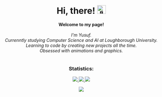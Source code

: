 <h1 align="center">Hi, there! <img src="https://github.com/wervlad/wervlad/assets/24524555/766d336d-b87d-44ba-807c-c51de2bc6b4d" width="28px" alt="👋"></h1>


<p align="center">
    <b>Welcome to my page!</b><br><br>
    <i>
        I'm Yusuf.<br>
        Currenntly studying Computer Science and AI at Loughborough University.<br>
        Learning to code by creating new projects all the time.<br>
        Obsessed with animations and graphics.<br>
    </i><br>
   
</p>








<h3 align="center">Statistics: </h3>

<p align="center">
  <a href="https://github.com/ykapf">
    <img src="http://github-profile-summary-cards.vercel.app/api/cards/profile-details?username=ykapf&theme=transparent" />
  </a>
  <a href="https://github.com/ykapf">
    <img src="https://github-readme-streak-stats.herokuapp.com/?user=ykapf&hide_border=true&card_width=338&theme=transparent" />
  </a>
  <a href="https://github.com/ykapf">
    <img src="http://github-profile-summary-cards.vercel.app/api/cards/stats?username=ykapf&theme=transparent" />
  </a>
 
</p>



<p align="center">
  <a href="https://github.com/ykapf">
    <img src="https://komarev.com/ghpvc/?username=ykapf&color=brightgreen" />
  </a>
</p>



<!--
**ykapf/ykapf** is a ✨ _special_ ✨ repository because its `README.md` (this file) appears on your GitHub profile.

Here are some ideas to get you started:

- 🔭 I’m currently working on ...
- 🌱 I’m currently learning ...
- 👯 I’m looking to collaborate on ...
- 🤔 I’m looking for help with ...
- 💬 Ask me about ...
- 📫 How to reach me: ...
- 😄 Pronouns: ...
- ⚡ Fun fact: ...
-->
